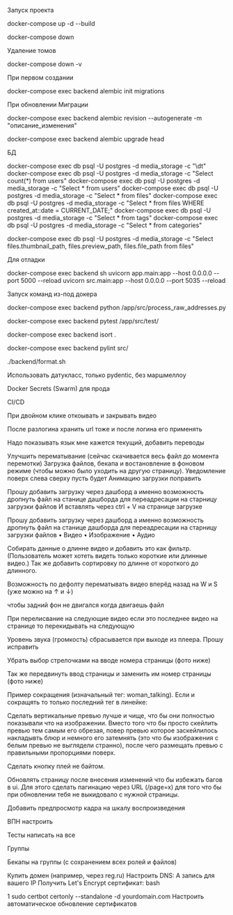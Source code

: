 Запуск проекта

docker-compose up -d --build

docker-compose down

Удаление томов

docker-compose down -v

При первом создании

docker-compose exec backend alembic init migrations

При обновлении Миграции

docker-compose exec backend alembic revision --autogenerate -m "описание_изменения"

docker-compose exec backend alembic upgrade head

БД

docker-compose exec db psql -U postgres -d media_storage -c "\dt"
docker-compose exec db psql -U postgres -d media_storage -c "Select count(*) from users"
docker-compose exec db psql -U postgres -d media_storage -c "Select * from users"
docker-compose exec db psql -U postgres -d media_storage -c "Select * from files"
docker-compose exec db psql -U postgres -d media_storage -c "Select * from files WHERE created_at::date = CURRENT_DATE;"
docker-compose exec db psql -U postgres -d media_storage -c "Select * from tags"
docker-compose exec db psql -U postgres -d media_storage -c "Select * from categories"

docker-compose exec db psql -U postgres -d media_storage -c "Select files.thumbnail_path, files.preview_path, files.file_path from files"


Для отладки

docker-compose exec backend sh
uvicorn app.main:app --host 0.0.0.0 --port 5000 --reload
uvicorn src.main:app --host 0.0.0.0 --port 5035 --reload

Запуск команд из-под докера

docker-compose exec backend python /app/src/process_raw_addresses.py

docker-compose exec backend pytest /app/src/test/

docker-compose exec backend isort .

docker-compose exec backend pylint src/

./backend/format.sh


Использовать датукласс, только pydentic, без маршмеллоу

Docker Secrets (Swarm) для прода

CI/CD 

При двойном клике откоывать и закрывать видео

После разлогина хранить url тоже и после логина его применять

Надо показывать язык мне кажется текущий, добавить переводы

Улучшить перематывание (сейчас скачивается весь файл до момента перемотки)
Загрузка файлов, бекапа и востановление в фоновом режиме (чтобы можно было уходить на другую страницу). Уведомление поверх слева сверху пусть будет
Анимацию загрузки поправить

Прошу добавить загрузку через дашборд а именно возможность дропнуть файл на станице дашборда для переадресации на старницу загрузки файлов 
И вставлять через ctrl + V на странице загрузке

Прошу добавить загрузку через дашборд а именно возможность дропнуть файл на станице дашборда для переадресации на старницу загрузки файлов 
•	Видео
•	Изображение
•	Аудио


Собирать данные о длинне видео и добавить это как фильтр. (Пользователь может хотеть видеть только короткие или длинные видео.) Так же добавить сортировку по длинне от короткого до длинного.

Возможность по дефолту перематывать видео вперёд назад на W и S (уже можно на ↑ и ↓)

чтобы задний фон не двигался когда двигаешь файл

При перелисвание на следующие видео если это последнее видео на странице то перекидывать на следующую

Уровень звука (громкость) сбрасывается при выходе из плеера. Прошу исправить

Убрать выбор стрелочками на вводе номера страницы (фото ниже)

Так же передвинуть ввод страницы и заменить им номер страницы (фото ниже)

Пример сокращения (изначальный тег: woman_talking). Если и сокращять то только последний тег в линейке:

Сделать вертикальные превью лучше и чище, что бы они полностью показывали что на изображении. Вместо того что бы просто скейлить превью тем самым его обрезая, повер превью которое заскейлилось накладывть блюр и немного его затемнять (это что бы изображения с белым превью не выглядели странно), после чего размещать превью с правильными пропорциями поверх.

Сделать кнопку плей не байтом.

Обновлять страницу после внесения изменений что бы избежать багов в ui. Для этого сделать пагинацию через URL (/page=x) для того что бы при обновлении тебя не выкидовало с нужной страницы.

Добавить предпросмотр кадра на шкалу воспроизведения

ВПН настроить

Тесты написать на все

Группы 

Бекапы на группы (с сохранением всех ролей и файлов)


Купить домен (например, через reg.ru)
Настроить DNS: A запись для вашего IP
Получить Let's Encrypt сертификат:
bash


1
sudo certbot certonly --standalone -d yourdomain.com
Настроить автоматическое обновление сертификатов